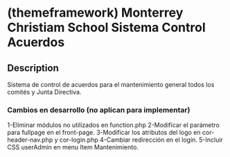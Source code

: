 # (themeframework) Monterrey Christiam School Sistema Control Acuerdos

## Description

Sistema de control de acuerdos para el mantenimiento general todos los comités y Junta Directiva.

### Cambios en desarrollo (no aplican para implementar)

1-Eliminar módulos no utilizados en function.php
2-Modificar el parámetro para fullpage en el front-page.
3-Modificar los atributos del logo en cor-header-nav.php y cor-login.php
4-Cambiar redirección en el login.
5-Incluir CSS userAdmin en menu Item Mantenimiento.
